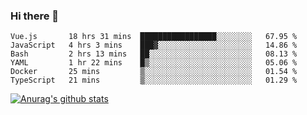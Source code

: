 ### Hi there 👋



<!--
**webB1an/webB1an** is a ✨ _special_ ✨ repository because its `README.md` (this file) appears on your GitHub profile.

Here are some ideas to get you started:

- 🔭 I’m currently working on ...
- 🌱 I’m currently learning ...
- 👯 I’m looking to collaborate on ...
- 🤔 I’m looking for help with ...
- 💬 Ask me about ...
- 📫 How to reach me: ...
- 😄 Pronouns: ...
- ⚡ Fun fact: ...
-->

<!--START_SECTION:waka-->

```text
Vue.js       18 hrs 31 mins  █████████████████░░░░░░░░   67.95 %
JavaScript   4 hrs 3 mins    ███▓░░░░░░░░░░░░░░░░░░░░░   14.86 %
Bash         2 hrs 13 mins   ██░░░░░░░░░░░░░░░░░░░░░░░   08.13 %
YAML         1 hr 22 mins    █▒░░░░░░░░░░░░░░░░░░░░░░░   05.06 %
Docker       25 mins         ▒░░░░░░░░░░░░░░░░░░░░░░░░   01.54 %
TypeScript   21 mins         ▒░░░░░░░░░░░░░░░░░░░░░░░░   01.29 %
```

<!--END_SECTION:waka-->


[![Anurag's github stats](https://github-readme-stats.vercel.app/api?username=webB1an&show_icons=true&theme=radical)](https://github.com/anuraghazra/github-readme-stats)

